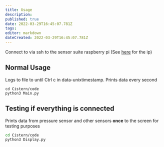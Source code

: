 ```yaml
---
title: Usage
description: 
published: true
date: 2022-03-29T16:45:07.781Z
tags: 
editor: markdown
dateCreated: 2022-03-29T16:45:07.781Z
---
```


Connect to via ssh to the sensor suite raspberry pi (See [here](Avionics/Software/Connect-to-Raspberry-Pi-via-SSH) for the ip)

## Normal Usage

Logs to file to until Ctrl c in data-unixtimestamp. Prints data every second

```bashbash
cd Cistern/code
python3 Main.py
```

## Testing if everything is connected
Prints data from pressure sensor and other sensors **once** to the screen for testing purposes

```bash
cd Cistern/code
python3 Display.py
```